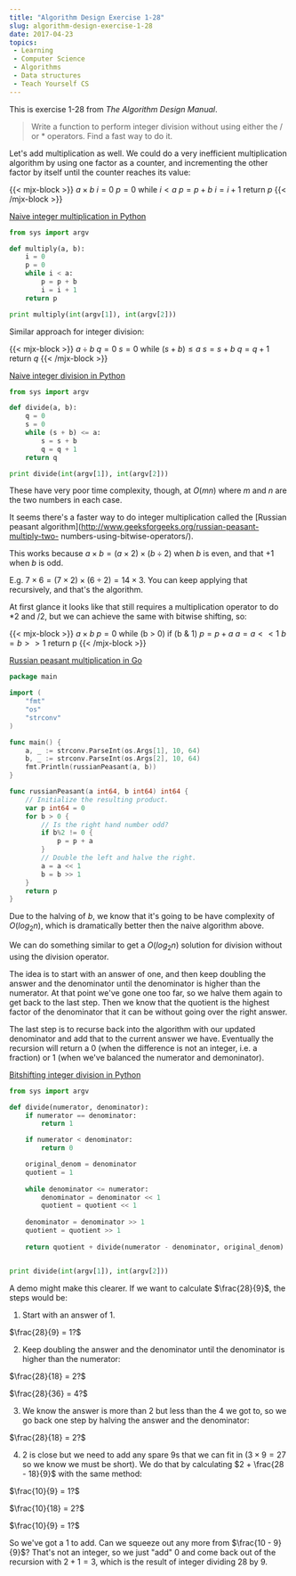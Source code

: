 ```yaml
---
title: "Algorithm Design Exercise 1-28"
slug: algorithm-design-exercise-1-28
date: 2017-04-23
topics:
 - Learning
 - Computer Science
 - Algorithms
 - Data structures
 - Teach Yourself CS
---
```


This is exercise 1-28 from _The Algorithm Design Manual_.

 > Write a function to perform integer division without using either the / or *
   operators. Find a fast way to do it.

Let's add multiplication as well. We could do a very inefficient multiplication
algorithm by using one factor as a counter, and incrementing the other factor by
itself until the counter reaches its value:

{{< mjx-block >}}
$a \times b$
$i = 0$
$p = 0$
while $i < a$
	$p = p + b$
	$i = i + 1$
return $p$
{{< /mjx-block >}}

[Naive integer multiplication in Python](/code/adm/1/naive-multiply.py)

```python
from sys import argv

def multiply(a, b):
	i = 0
	p = 0
	while i < a:
		p = p + b
		i = i + 1
	return p

print multiply(int(argv[1]), int(argv[2]))
```

Similar approach for integer division:

{{< mjx-block >}}
$a \div b$
$q = 0$
$s = 0$
while $(s + b) \leq a$
	$s = s + b$
	$q = q + 1$
return $q$
{{< /mjx-block >}}

[Naive integer division in Python](/code/adm/1/naive-divide.py)

```python
from sys import argv

def divide(a, b):
	q = 0
	s = 0
	while (s + b) <= a:
		s = s + b
		q = q + 1
	return q

print divide(int(argv[1]), int(argv[2]))
```

These have very poor time complexity, though, at $O(mn)$ where $m$ and $n$ are
the two numbers in each case.

It seems there's a faster way to do integer multiplication called the [Russian
peasant algorithm](http://www.geeksforgeeks.org/russian-peasant-multiply-two-
numbers-using-bitwise-operators/).

This works because $a \times b = (a \times 2) \times (b \div 2)$ when $b$ is
even, and that $+1$ when $b$ is odd.

E.g. $7 \times 6 = (7 \times 2) \times (6 \div 2) = 14 \times 3$. You can keep
applying that recursively, and that's the algorithm.

At first glance it looks like that still requires a multiplication operator to
do *2 and /2, but we can achieve the same with bitwise shifting, so:

{{< mjx-block >}}
$a \times b$
$p = 0$
while (b > 0)
  if (b & 1)
    $p = p + a$
  $a = a << 1$
  $b = b >> 1$
return p
{{< /mjx-block >}}

[Russian peasant multiplication in Go](/code/adm/1/russian-peasant-multiply.go)

```go
package main

import (
	"fmt"
	"os"
	"strconv"
)

func main() {
	a, _ := strconv.ParseInt(os.Args[1], 10, 64)
	b, _ := strconv.ParseInt(os.Args[2], 10, 64)
	fmt.Println(russianPeasant(a, b))
}

func russianPeasant(a int64, b int64) int64 {
	// Initialize the resulting product.
	var p int64 = 0
	for b > 0 {
		// Is the right hand number odd?
		if b%2 != 0 {
			p = p + a
		}
		// Double the left and halve the right.
		a = a << 1
		b = b >> 1
	}
	return p
}
```

Due to the halving of $b$, we know that it's going to be have complexity of
$O(log_2n)$, which is dramatically better then the naive algorithm above.

We can do something similar to get a $O(log_2n)$ solution for division without
using the division operator.

The idea is to start with an answer of one, and then keep doubling the answer
and the denominator until the denominator is higher than the numerator. At that
point we've gone one too far, so we halve them again to get back to the last
step. Then we know that the quotient is the highest factor of the denominator
that it can be without going over the right answer.

The last step is to recurse back into the algorithm with our updated denominator
and add that to the current answer we have. Eventually the recursion will return
a 0 (when the difference is not an integer, i.e. a fraction) or 1 (when we've
balanced the numerator and demoninator).

[Bitshifting integer division in Python](/code/adm/1/bitshift-divide.py)

```python
from sys import argv

def divide(numerator, denominator):
    if numerator == denominator:
        return 1

    if numerator < denominator:
        return 0

    original_denom = denominator
    quotient = 1
    
    while denominator <= numerator:
        denominator = denominator << 1
        quotient = quotient << 1
    
    denominator = denominator >> 1
    quotient = quotient >> 1
    
    return quotient + divide(numerator - denominator, original_denom)


print divide(int(argv[1]), int(argv[2]))
```

A demo might make this clearer. If we want to calculate $\frac{28}{9}$, the
steps would be:

1) Start with an answer of 1.

$\frac{28}{9} = 1?$

2) Keep doubling the answer and the denominator until the denominator is higher
than the numerator:

$\frac{28}{18} = 2?$

$\frac{28}{36} = 4?$

3) We know the answer is more than 2 but less than the 4 we got to, so we go
back one step by halving the answer and the denominator:

$\frac{28}{18} = 2?$

4) 2 is close but we need to add any spare 9s that we can fit in ($3 \times 9 =
27$ so we know we must be short). We do that by calculating
$2 + \frac{28 - 18}{9}$ with the same method:

$\frac{10}{9} = 1?$

$\frac{10}{18} = 2?$

$\frac{10}{9} = 1?$

So we've got a 1 to add. Can we squeeze out any more from $\frac{10 - 9}{9}$?
That's not an integer, so we just "add" 0 and come back out of the recursion
with $2 + 1 = 3$, which is the result of integer dividing 28 by 9.
